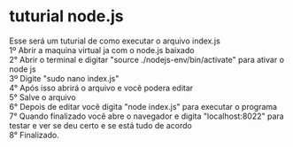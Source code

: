 # tuturial node.js
Esse será um tuturial de como executar o arquivo index.js  
1º Abrir a maquina virtual ja com o node.js baixado  
2° Abrir o terminal e digitar "source ./nodejs-env/bin/activate" para ativar o node js  
3º Digite "sudo nano index.js"  
4° Após isso abrirá o arquivo e você podera editar  
5° Salve o arquivo  
6° Depois de editar você digita "node index.js" para executar o programa  
7° Quando finalizado você abre o navegador e digita "localhost:8022" para testar e ver se deu certo e se está tudo de acordo  
8° Finalizado.
